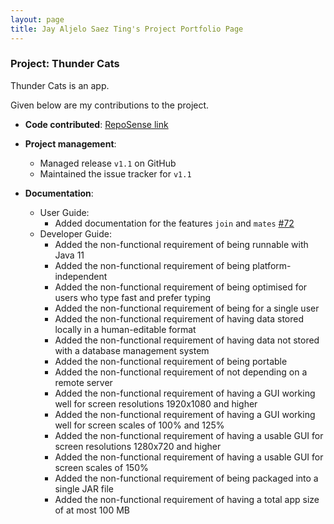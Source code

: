 ```yaml
---
layout: page
title: Jay Aljelo Saez Ting's Project Portfolio Page
---
```


### Project: Thunder Cats

Thunder Cats is an app.

Given below are my contributions to the project.

* **Code contributed**: [RepoSense link](https://nus-cs2103-ay2122s1.github.io/tp-dashboard/#breakdown=true&search=jayasting98)

* **Project management**:
  * Managed release `v1.1` on GitHub
  * Maintained the issue tracker for `v1.1`

* **Documentation**:
  * User Guide:
    * Added documentation for the features `join` and `mates` [\#72]()
  * Developer Guide:
    * Added the non-functional requirement of being runnable with Java 11
    * Added the non-functional requirement of being platform-independent
    * Added the non-functional requirement of being optimised for users who type fast and prefer typing
    * Added the non-functional requirement of being for a single user
    * Added the non-functional requirement of having data stored locally in a human-editable format
    * Added the non-functional requirement of having data not stored with a database management system
    * Added the non-functional requirement of being portable
    * Added the non-functional requirement of not depending on a remote server
    * Added the non-functional requirement of having a GUI working well for screen resolutions 1920x1080 and higher
    * Added the non-functional requirement of having a GUI working well for screen scales of 100% and 125%
    * Added the non-functional requirement of having a usable GUI for screen resolutions 1280x720 and higher
    * Added the non-functional requirement of having a usable GUI for screen scales of 150%
    * Added the non-functional requirement of being packaged into a single JAR file
    * Added the non-functional requirement of having a total app size of at most 100 MB
